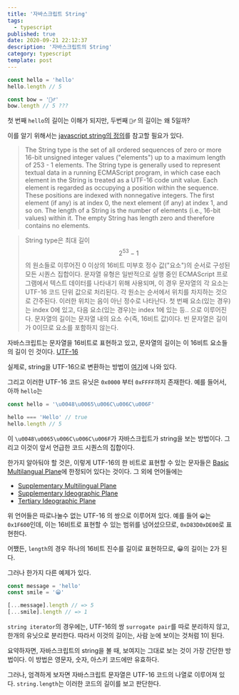 ```yaml
---
title: '자바스크립트 String'
tags:
  - typescript
published: true
date: 2020-09-21 22:12:37
description: '자바스크립트의 String'
category: typescript
template: post
---
```


```javascript
const hello = 'hello'
hello.length // 5

const bow = '🙇‍♂️'
bow.length // 5 ???
```

첫 번째 `hello`의 길이는 이해가 되지만, 두번째 `🙇‍♂️` 의 길이는 왜 5일까?

이를 알기 위해서는 [javascript string의 정의](https://tc39.es/ecma262/#sec-ecmascript-language-types-string-type)를 참고할 필요가 있다.

> The String type is the set of all ordered sequences of zero or more 16-bit unsigned integer values ("elements") up to a maximum length of 253 - 1 elements. The String type is generally used to represent textual data in a running ECMAScript program, in which case each element in the String is treated as a UTF-16 code unit value. Each element is regarded as occupying a position within the sequence. These positions are indexed with nonnegative integers. The first element (if any) is at index 0, the next element (if any) at index 1, and so on. The length of a String is the number of elements (i.e., 16-bit values) within it. The empty String has length zero and therefore contains no elements.

> String type은 최대 길이 $$2^53 - 1$$ 의 원소들로 이루어진 0 이상의 16비트 미부호 정수 값("요소")의 순서로 구성된 모든 시퀀스 집합이다. 문자열 유형은 일반적으로 실행 중인 ECMAScript 프로그램에서 텍스트 데이터를 나타내기 위해 사용되며, 이 경우 문자열의 각 요소는 UTF-16 코드 단위 값으로 처리된다. 각 원소는 순서에서 위치를 차지하는 것으로 간주된다. 이러한 위치는 음이 아닌 정수로 나타난다. 첫 번째 요소(있는 경우)는 index 0에 있고, 다음 요소(있는 경우)는 index 1에 있는 등.. 으로 이루어진다. 문자열의 길이는 문자열 내의 요소 수(즉, 16비트 값)이다. 빈 문자열은 길이가 0이므로 요소를 포함하지 않는다.

자바스크립트는 문자열을 16비트로 표현하고 있고, 문자열의 길이는 이 16비트 요소들의 길이 인 것이다. [UTF-16](https://ko.wikipedia.org/wiki/UTF-16)

실제로, string을 UTF-16으로 변환하는 방법이 [여기](https://developers.google.com/web/updates/2012/06/How-to-convert-ArrayBuffer-to-and-from-String)에 나와 있다.

그리고 이러한 UTF-16 코드 유닛은 `0x0000` 부터 `0xFFFF`까지 존재한다. 예를 들어서, 아까 `hello`는

```javascript
const hello = '\u0048\u0065\u006C\u006C\u006F'

hello === 'Hello' // true
hello.length // 5
```

이 `\u0048\u0065\u006C\u006C\u006F`가 자바스크립트가 string을 보는 방법이다. 그리고 이것이 앞서 언급한 코드 시퀀스의 집합이다.

한가지 알아둬야 할 것은, 이렇게 UTF-16의 한 비트로 표현할 수 있는 문자들은 [Basic Multilangual Plane]()에 한정되어 있다는 것이다. 그 외에 언어들에는

- [Supplementary Multilingual Plane](<https://en.wikipedia.org/wiki/Plane_(Unicode)#Supplementary_Multilingual_Plane>)
- [Supplementary Ideographic Plane](<https://en.wikipedia.org/wiki/Plane_(Unicode)#Supplementary_Ideographic_Plane>)
- [Tertiary Ideographic Plane](<https://en.wikipedia.org/wiki/Plane_(Unicode)#Tertiary_Ideographic_Plane>)

위 언어들은 따로나눌수 없는 UTF-16 의 쌍으로 이루어져 있다. 예를 들어 `😀`는 `0x1F600`인데, 이는 16비트로 표현할 수 있는 범위를 넘어섰으므로, `0xD83D0xDE00`로 표현한다.

어쨌든, `length`의 경우 하나의 16비트 진수를 길이로 표현하므로, 😀의 길이는 2가 된다.

그러나 한가지 다른 예제가 있다.

```javascript
const message = 'hello'
const smile = '😀'

[...message].length // => 5
[...smile].length // => 1
```

`string iterator`의 경우에는, UTF-16의 쌍 `surrogate pair`를 따로 분리하지 않고, 한개의 유닛으로 분리한다. 따라서 이것의 길이는, 사람 눈에 보이는 것처럼 1이 된다.

요약하자면, 자바스크립트의 string을 볼 때, 보여지는 그대로 보는 것이 가장 간단한 방법이다. 이 방법은 영문자, 숫자, 아스키 코드에만 유효하다.

그러나, 엄격하게 보자면 자바스크립트 문자열은 UTF-16 코드의 나열로 이루어져 있다. `string.length`는 이러한 코드의 길이를 보고 판단한다.
